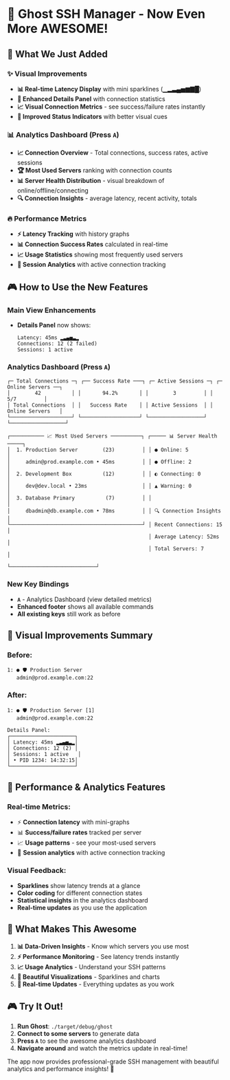# 🚀 Ghost SSH Manager - Now Even More AWESOME!

## 🎯 What We Just Added

### ✨ **Visual Improvements**
- **📊 Real-time Latency Display** with mini sparklines (▁▂▃▄▅▆▇█)
- **🎨 Enhanced Details Panel** with connection statistics
- **📈 Visual Connection Metrics** - see success/failure rates instantly
- **🌟 Improved Status Indicators** with better visual cues

### 📊 **Analytics Dashboard** (Press `A`)
- **📈 Connection Overview** - Total connections, success rates, active sessions
- **🏆 Most Used Servers** ranking with connection counts  
- **📊 Server Health Distribution** - visual breakdown of online/offline/connecting
- **🔍 Connection Insights** - average latency, recent activity, totals

### 🔥 **Performance Metrics**
- **⚡ Latency Tracking** with history graphs
- **📊 Connection Success Rates** calculated in real-time  
- **📈 Usage Statistics** showing most frequently used servers
- **🎯 Session Analytics** with active connection tracking

## 🎮 How to Use the New Features

### **Main View Enhancements**
- **Details Panel** now shows:
  ```
  Latency: 45ms ▂▃▄▅▃▂
  Connections: 12 (2 failed)
  Sessions: 1 active
  ```

### **Analytics Dashboard** (Press `A`)
```
┌─ Total Connections ─┐ ┌── Success Rate ───┐ ┌─ Active Sessions ─┐ ┌─ Online Servers ──┐
│        42          │ │       94.2%       │ │        3         │ │      5/7         │
│ Total Connections  │ │   Success Rate    │ │ Active Sessions  │ │ Online Servers   │
└────────────────────┘ └───────────────────┘ └──────────────────┘ └──────────────────┘

┌─────────── 📈 Most Used Servers ──────────┐ ┌───── 📊 Server Health ─────┐
│  1. Production Server        (23)         │ │ ● Online: 5                │
│     admin@prod.example.com • 45ms         │ │ ● Offline: 2               │ 
│  2. Development Box          (12)         │ │ ◐ Connecting: 0            │
│     dev@dev.local • 23ms                  │ │ ▲ Warning: 0               │
│  3. Database Primary          (7)         │ │                            │
│     dbadmin@db.example.com • 78ms         │ │ 🔍 Connection Insights     │
└───────────────────────────────────────────┘ │ Recent Connections: 15     │
                                              │ Average Latency: 52ms      │
                                              │ Total Servers: 7           │
                                              └────────────────────────────┘
```

### **New Key Bindings**
- **`A`** - Analytics Dashboard (view detailed metrics)
- **Enhanced footer** shows all available commands
- **All existing keys** still work as before

## 🎨 Visual Improvements Summary

### **Before:**
```
1: ● 🛡 Production Server
   admin@prod.example.com:22
```

### **After:**
```
1: ● 🛡 Production Server [1]
   admin@prod.example.com:22

Details Panel:
┌─────────────────────┐
│ Latency: 45ms ▂▃▄▅▃▂│
│ Connections: 12 (2) │  
│ Sessions: 1 active   │
│ • PID 1234: 14:32:15│
└─────────────────────┘
```

## 🚀 Performance & Analytics Features

### **Real-time Metrics:**
- ⚡ **Connection latency** with mini-graphs
- 📊 **Success/failure rates** tracked per server
- 📈 **Usage patterns** - see your most-used servers
- 🎯 **Session analytics** with active connection tracking

### **Visual Feedback:**
- **Sparklines** show latency trends at a glance
- **Color coding** for different connection states
- **Statistical insights** in the analytics dashboard
- **Real-time updates** as you use the application

## 🎯 What Makes This Awesome

1. **📊 Data-Driven Insights** - Know which servers you use most
2. **⚡ Performance Monitoring** - See latency trends instantly  
3. **📈 Usage Analytics** - Understand your SSH patterns
4. **🎨 Beautiful Visualizations** - Sparklines and charts
5. **🚀 Real-time Updates** - Everything updates as you work

## 🎮 Try It Out!

1. **Run Ghost**: `./target/debug/ghost`
2. **Connect to some servers** to generate data
3. **Press `A`** to see the awesome analytics dashboard
4. **Navigate around** and watch the metrics update in real-time!

The app now provides professional-grade SSH management with beautiful analytics and performance insights! 🌟